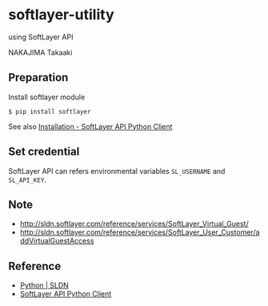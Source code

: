 softlayer-utility
=================

using SoftLayer API

NAKAJIMA Takaaki

Preparation
-----------

Install softlayer module

    $ pip install softlayer

See also [Installation - SoftLayer API Python Client](https://softlayer-api-python-client.readthedocs.org/en/latest/install/)

Set credential
---------------

SoftLayer API can refers environmental variables ``SL_USERNAME`` and ``SL_API_KEY``.


Note
----------

- http://sldn.softlayer.com/reference/services/SoftLayer_Virtual_Guest/
- http://sldn.softlayer.com/reference/services/SoftLayer_User_Customer/addVirtualGuestAccess



Reference
----------
- [Python | SLDN](http://sldn.softlayer.com/article/python)
- [SoftLayer API Python Client](https://softlayer-api-python-client.readthedocs.org)



